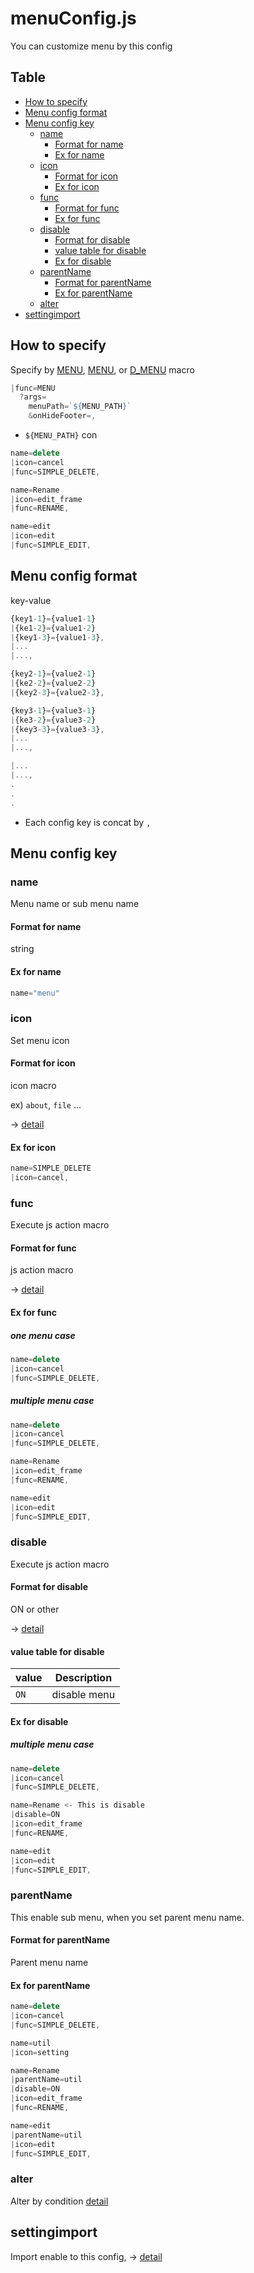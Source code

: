 # menuConfig.js

You can customize menu by this config

Table
-----------------
<!-- vim-markdown-toc GFM -->

* [How to specify](#how-to-specify)
* [Menu config format](#menu-config-format)
* [Menu config key](#menu-config-key)
    * [name](#name)
        * [Format for name](#format-for-name)
        * [Ex for name](#ex-for-name)
    * [icon](#icon)
        * [Format for icon](#format-for-icon)
        * [Ex for icon](#ex-for-icon)
    * [func](#func)
        * [Format for func](#format-for-func)
        * [Ex for func](#ex-for-func)
    * [disable](#disable)
        * [Format for disable](#format-for-disable)
        * [value table for disable](#value-table-for-disable)
        * [Ex for disable](#ex-for-disable)
    * [parentName](#parentname)
        * [Format for parentName](#format-for-parentname)
        * [Ex for parentName](#ex-for-parentname)
    * [alter](#alter)
* [settingimport](#settingimport)

## How to specify

Specify by [MENU](https://github.com/puutaro/CommandClick/blob/master/md/developer/js_action/js_action_macro_for_list_index.md#menu), [MENU](https://github.com/puutaro/CommandClick/blob/master/md/developer/js_action/js_action_macro_for_toolbar.md#menu), or [D_MENU](https://github.com/puutaro/CommandClick/blob/master/md/developer/js_action/js_action_macro_for_toolbar.md#menu) macro

```js.js
|func=MENU
  ?args=
    menuPath=`${MENU_PATH}`
    &onHideFooter=,
```

- `${MENU_PATH}` con

```js.js
name=delete
|icon=cancel
|func=SIMPLE_DELETE,

name=Rename
|icon=edit_frame
|func=RENAME,

name=edit
|icon=edit
|func=SIMPLE_EDIT,
```

## Menu config format

key-value

```js.js
{key1-1}={value1-1}
|{ke1-2}={value1-2}
|{key1-3}={value1-3},
|...
|...,

{key2-1}={value2-1}
|{ke2-2}={value2-2}
|{key2-3}={value2-3},

{key3-1}={value3-1}
|{ke3-2}={value3-2}
|{key3-3}={value3-3},
|...
|...,

|...
|...,
.
.
.
```

- Each config key is concat by `,`

## Menu config key

### name

Menu name or sub menu name

#### Format for name

string

#### Ex for name

```js.js
name="menu"
```

### icon

Set menu icon

#### Format for icon

icon macro

ex) `about`, `file` ... 

-> [detail](https://github.com/puutaro/CommandClick/blob/master/md/developer/collection/icons.md)

#### Ex for icon

```js.js
name=SIMPLE_DELETE
|icon=cancel,
```

### func

Execute js action macro

#### Format for func

js action macro

-> [detail](https://github.com/puutaro/CommandClick/blob/master/md/developer/js_action) 

#### Ex for func

##### one menu case 

```js.js
name=delete
|icon=cancel
|func=SIMPLE_DELETE,
```
##### multiple menu case

```js.js
name=delete
|icon=cancel
|func=SIMPLE_DELETE,

name=Rename
|icon=edit_frame
|func=RENAME,

name=edit
|icon=edit
|func=SIMPLE_EDIT,
```

### disable

Execute js action macro

#### Format for disable

ON or other

-> [detail](https://github.com/puutaro/CommandClick/blob/master/md/developer/js_action)

#### value table for disable

| value  | Description            | 
|--------|------------------------|
| `ON`   | disable menu           |

#### Ex for disable

##### multiple menu case

```js.js
name=delete
|icon=cancel
|func=SIMPLE_DELETE,

name=Rename <- This is disable
|disable=ON
|icon=edit_frame
|func=RENAME,

name=edit
|icon=edit
|func=SIMPLE_EDIT,
```

### parentName

This enable sub menu, when you set parent menu name.

#### Format for parentName

Parent menu name

#### Ex for parentName

```js.js
name=delete
|icon=cancel
|func=SIMPLE_DELETE,

name=util
|icon=setting

name=Rename
|parentName=util
|disable=ON
|icon=edit_frame
|func=RENAME,

name=edit
|parentName=util
|icon=edit
|func=SIMPLE_EDIT,
```

### alter

Alter by condition [detail](https://github.com/puutaro/CommandClick/blob/master/md/developer/configs/alter.md)

## settingimport

Import enable to this config, -> [detail](https://github.com/puutaro/CommandClick/blob/master/md/developer/configs/settingImport.md)

